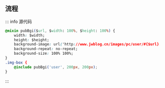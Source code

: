 <c-title title="CSS使用sass语法" />

## 流程

::: info 源代码
```css
@mixin pubBgi($url, $width: 100%, $height: 100%) {
    width: $width;
    height: $height;
    background-image: url('http://www.jwblog.cn/images/pc/user/#{$url}.png');
    background-repeat: no-repeat;
    background-size: 100% 100%;
}
.img-box {
    @include pubBgi('user', 200px, 200px);
}
```
:::
